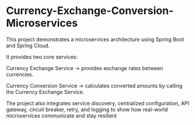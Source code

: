 # Currency-Exchange-Conversion-Microservices
This project demonstrates a microservices architecture using Spring Boot and Spring Cloud.

It provides two core services:

Currency Exchange Service → provides exchange rates between currencies.

Currency Conversion Service → calculates converted amounts by calling the Currency Exchange Service.

The project also integrates service discovery, centralized configuration, API gateway, circuit breaker, retry, and logging to show how real-world microservices communicate and stay resilient
